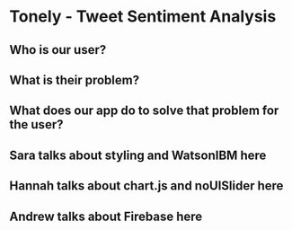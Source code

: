 # Tonely - Tweet Sentiment Analysis

## Who is our user?

## What is their problem?

## What does our app do to solve that problem for the user?

## Sara talks about styling and WatsonIBM here

## Hannah talks about chart.js and noUISlider here

## Andrew talks about Firebase here